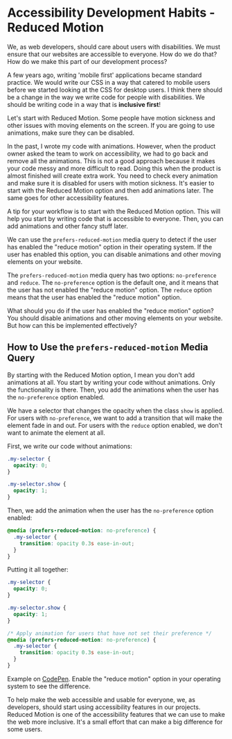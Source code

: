 # Accessibility Development Habits - Reduced Motion

We, as web developers, should care about users with disabilities. We must ensure that our websites are accessible to everyone. How do we do that? How do we make this part of our development process?

A few years ago, writing 'mobile first' applications became standard practice. We would write our CSS in a way that catered to mobile users before we started looking at the CSS for desktop users. I think there should be a change in the way we write code for people with disabilities. We should be writing code in a way that is **inclusive first**!

Let's start with Reduced Motion. Some people have motion sickness and other issues with moving elements on the screen. If you are going to use animations, make sure they can be disabled.

In the past, I wrote my code with animations. However, when the product owner asked the team to work on accessibility, we had to go back and remove all the animations. This is not a good approach because it makes your code messy and more difficult to read. Doing this when the product is almost finished will create extra work. You need to check every animation and make sure it is disabled for users with motion sickness. It's easier to start with the Reduced Motion option and then add animations later. The same goes for other accessibility features.

A tip for your workflow is to start with the Reduced Motion option. This will help you start by writing code that is accessible to everyone. Then, you can add animations and other fancy stuff later.

We can use the `prefers-reduced-motion` media query to detect if the user has enabled the "reduce motion" option in their operating system. If the user has enabled this option, you can disable animations and other moving elements on your website.

The `prefers-reduced-motion` media query has two options: `no-preference` and `reduce`. The `no-preference` option is the default one, and it means that the user has not enabled the "reduce motion" option. The `reduce` option means that the user has enabled the "reduce motion" option.

What should you do if the user has enabled the "reduce motion" option? You should disable animations and other moving elements on your website. But how can this be implemented effectively?

## How to Use the `prefers-reduced-motion` Media Query

By starting with the Reduced Motion option, I mean you don't add animations at all. You start by writing your code without animations. Only the functionality is there. Then, you add the animations when the user has the `no-preference` option enabled.

We have a selector that changes the opacity when the class `show` is applied. For users with `no-preference`, we want to add a transition that will make the element fade in and out. For users with the `reduce` option enabled, we don't want to animate the element at all.

First, we write our code without animations:

```css
.my-selector {
  opacity: 0;
}

.my-selector.show {
  opacity: 1;
}
```

Then, we add the animation when the user has the `no-preference` option enabled:

```css
@media (prefers-reduced-motion: no-preference) {
  .my-selector {
    transition: opacity 0.3s ease-in-out;
  }
}
```

Putting it all together:

```css
.my-selector {
  opacity: 0;
}

.my-selector.show {
  opacity: 1;
}

/* Apply animation for users that have not set their preference */
@media (prefers-reduced-motion: no-preference) {
  .my-selector {
    transition: opacity 0.3s ease-in-out;
  }
}
```

Example on [CodePen](https://codepen.io/Niek-Saarberg/pen/poYBRpq). Enable the "reduce motion" option in your operating system to see the difference.

To help make the web accessible and usable for everyone, we, as developers, should start using accessibility features in our projects. Reduced Motion is one of the accessibility features that we can use to make the web more inclusive. It's a small effort that can make a big difference for some users.
